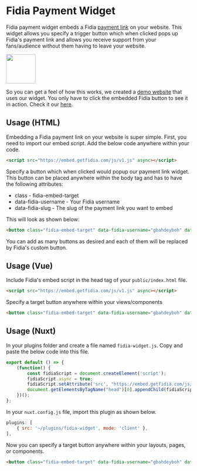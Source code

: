 # Fidia Payment Widget

Fidia payment widget embeds a Fidia [payment link](https://getfidia-frontend-test.herokuapp.com/payment-links) on your website. This widget allows you specify a trigger button which when clicked pops up Fidia's payment link and allows you receive support from your fans/audience without them having to leave your website.

<img height="80px" src="https://res.cloudinary.com/fidia/image/upload/v1633732179/Payment_Button_1_wdddah.png"/>

So you can get a feel of how this works, we created a [demo website](https://embed.getfidia.com/example/) that uses our widget. You only have to click the embedded Fidia button to see it in action. Check it our [here](https://embed.getfidia.com/example/).

## Usage (HTML)
Embedding a Fidia payment link on your website is super simple. First, you need to import our embed script. Add the below code anywhere within your code.

```html
<script src="https://embed.getfidia.com/js/v1.js" async></script>
```

Specify a button which when clicked would popup our payment link widget. This button can be placed anywhere within the body tag and has to have the following attributes:
- class - fidia-embed-target
- data-fidia-username - Your Fidia username
- data-fidia-slug - The slug of the payment link you want to embed

This will look as shown below:

```html
<button class="fidia-embed-target" data-fidia-username="gbahdeyboh" data-fidia-slug="laptop"></button>
```

You can add as many buttons as desired and each of them will be replaced by Fidia's custom button.

## Usage (Vue)
Include Fidia's embed script in the head tag of your `public/index.html` file.

```html
<script src="https://embed.getfidia.com/js/v1.js" async></script>
```

Specify a target button anywhere within your views/components

```html
<button class="fidia-embed-target" data-fidia-username="gbahdeyboh" data-fidia-slug="laptop"></button>
```

## Usage (Nuxt)
In your plugins folder and create a file named `fidia-widget.js`. Copy and paste the below code into this file.

```javascript
export default () => { 
    (function() {
        const fidiaScript = document.createElement('script');
        fidiaScript.async = true;
        fidiaScript.setAttribute('src', "https://embed.getfidia.com/js/v1.js")
        document.getElementsByTagName("head")[0].appendChild(fidiaScript);
    })();
};
```
In your `nuxt.config.js` file, import this plugin as shown below.

```javascript
plugins: [
    { src: '~/plugins/fidia-widget', mode: 'client' },
],
```

Now you can specify a target button anywhere within your layouts, pages, or components.

```html
<button class="fidia-embed-target" data-fidia-username="gbahdeyboh" data-fidia-slug="laptop"></button>
```
